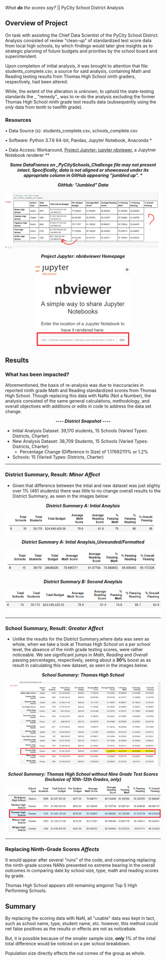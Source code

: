 _What **do** the scores say?_ || PyCity School District Analysis 

## Overview of Project

On task with assisting the Chief Data Scientist of the PyCity School District. Analysis consisted of review "clean-up" of standardized test score data from local high schools, by which findings would later give insights as to strategic planning of future budgets 
and priorities by the school board and superintendent.

Upon completion of initial analysis, it was brought to attention that file: students_complete.csv, a source for said analysis, containing Math and Reading testing results from Thomas High School ninth graders, respectively, had been altered.

 While, the extent of the alteration is unknown, to uphold the state-testing standards the _ "remedy"_ was to re-do the analysis excluding the former Thomas High School ninth grade test results data (subsequently using the _only_ data from tenth to twelfth grade). 

### Resources
•	Data Source (s): students_complete.csv, schools_complete.csv

•	Software: Python 3.7.6 64-bit, Pandas, Jupyter Notebook, Anaconda *

•	Data Access: Workaround, [Project Jupyter: jupyter nbviewer](nbviewer.jupyter.org), a Jupytner Notebook renderer **

<p align="center">
  <i><b>Some DataFrames on _PyCitySchools_Challenge file may not present intact. Specifically, data is not aligned or showcased under its appropriate column in GitHub appearing “jumbled up”. *
  </b></i> 
 </p>


<p align="center">
  <i><b>GitHub: "Jumbled" Data
  </b></i> 
 </p>


<p align="center">
  <img src="additional resources/data_combined_in_github.png" />
</p>

   
<p align="center">
  <i><b>Project Jupyter: nbnbviewer Homepage</b></i> 
 </p>
<p align="center">
  <img src="additional resources/nbviewer_ jupyter.png" </p>


## Results
### What has been impacted? 

Aforementioned, the basis of re-analysis was due to inaccuracies in reported ninth grade Math and Reading standardized scores from Thomas High School. Though replacing this data with NaNs (Not a Number), the analysis consisted of the same general calculations, methodology, and overall objectives with additions or edits in code to address the data set change.

<p align="center">
  <i><b> ---- District Snapshot ----</b></i> 
 </p>

 * Initial Analysis Dataset: 39,170 students, 15 Schools (Varied Types: Districts, Charter)
 * New Analysis Dataset: 38,709 Students, 15 Schools (Varied Types: Districts, Charter)
	* Percentage Change (Difference in Size) of 1.17692111% or 1.2%
*   Schools: 15 (Varied Types: Districts, Charter)
***
 ### District Summary, Result: _Minor Affect_

*   Given that difference between the intial and new dataset was just slighty over 1% (461 students) there was little to no change overall results to the District Summary, as seen in the images below:
<p align="center">
  <i><b>District Summary A: Intial Anaylsis </b></i> 
 </p>

<p align="center">
  <img src="additional resources/district_summary_a.png"/>


<p align="center">
  <i><b>District Summary A: Intial Anaylsis_Unrounded/Formatted</b></i> 

<p align="center">
  <img src="additional resources/district_summary_a_unrounded.png"/>
<p align="center">
  <i><b>District Summary B: Second Anaylsis </b></i> 
 </p>

<p align="center">
  <img src="additional resources/district_summary_b.png"/>
</p>

***

### School Summary,  Result: _Greater Affect_

*   Unlike the results for the District Summary,where data was seen as whole,  when we take a look at Thomas High School on a per school level, the absence of the ninth grade testing scores, were rather noticeable. We see significant jumps in _Math_, _Reading_ and _Overall_ passing percentages, respectively, seeing  about a **30%** boost as as result in calculating this new dataset, as seen in the images below. 

<p align="center">
  <i><b>School Summary: Thomas High School</b></i> 
 </p>

<p align="center">
  <img src="additional resources/intial_analysis_thomas_high_school_summary_a.png"/>
</p>

<p align="center">
  <i><b>School Summary: Thomas High School without Nine Grade Test Scores (Inclusive of 10th-12th Grades, only)</b></i> 
 </p>

<p align="center">
  <img src="additional resources/second_analysis_thomas_high_school_summary_b.png"/>
</p>

***

 ### Replacing Ninth-Grade Scores _Affects_

It would appear after several "runs" of the code, and comparing replacing the ninth-grade scores NANs presented no extreme bearing in the overall outcomes in comparing date by school size, type, math and reading scores by grade. 

Thomas High School appears still remaining amgonst Top 5 High Performing Schools.


## Summary
By replacing the scoring data with NaN, all "usable" data was kept in tact, such as school name, type, student name, etc. however, this method could net false  positives as the results or effects are not as noticebale. 

But, it is possible because of the smaller sample size, ***only*** 1% of the inital total difference would be noticed on a per school breakdown. 

Population size directly effects the out comes of the group as whole. 
